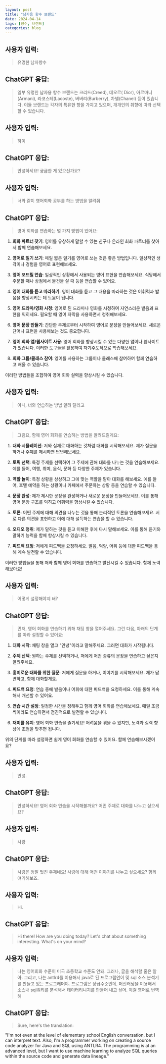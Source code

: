 ```yaml
---
layout: post
title: "남자용 향수 브랜드"
date: 2024-04-14
tags: [향수, 브랜드]
categories: blog
---
```


## 사용자 입력:
> 유명한 남자향수

## ChatGPT 응답:
> 일부 유명한 남자용 향수 브랜드는 크리드(Creed), 데오르( Dior), 아르마니(Armani), 라코스테(Lacoste), 버버리(Burberry), 차넬(Chanel) 등이 있습니다. 이들 브랜드는 각자의 특유한 향을 가지고 있으며, 개개인의 취향에 따라 선택할 수 있습니다.

## 사용자 입력:
> 하이

## ChatGPT 응답:
> 안녕하세요! 궁금한 게 있으신가요?

## 사용자 입력:
> 너와 같이 영어회화 공부를 하는 방법을 알려줘

## ChatGPT 응답:
> 영어 회화를 연습하는 몇 가지 방법이 있어요:

1. **회화 파트너 찾기**: 영어를 유창하게 말할 수 있는 친구나 온라인 회화 파트너를 찾아서 함께 연습해보세요.

2. **영어로 일기 쓰기**: 매일 짧은 일기를 영어로 쓰는 것은 좋은 방법입니다. 일상적인 생각이나 경험을 영어로 표현해보세요.

3. **영어 포드릴 연습**: 일상적인 상황에서 사용되는 영어 표현을 연습해보세요. 식당에서 주문할 때나 상점에서 물건을 살 때 등을 연습할 수 있어요.

4. **영어 대화를 듣고 따라하기**: 영어 대화를 듣고 그 내용을 따라하는 것은 어휘력과 발음을 향상시키는 데 도움이 됩니다.

5. **영어 드라마/영화 시청**: 영어로 된 드라마나 영화를 시청하여 자연스러운 발음과 표현을 익히세요. 필요할 때 영어 자막을 사용하면서 청취해보세요.

6. **영어 문장 만들기**: 간단한 주제로부터 시작하여 영어로 문장을 만들어보세요. 새로운 단어나 표현을 사용해보는 것도 중요합니다.

7. **영어 회화 앱/웹사이트 사용**: 영어 회화를 향상시킬 수 있는 다양한 앱이나 웹사이트가 있습니다. 이러한 도구들을 활용하여 자기주도적으로 학습해보세요.

8. **회화 그룹/클래스 참여**: 영어를 사용하는 그룹이나 클래스에 참여하여 함께 연습하고 배울 수 있습니다. 

이러한 방법들을 조합하여 영어 회화 실력을 향상시킬 수 있습니다.

## 사용자 입력:
> 아니, 너와 연습하는 방법 알려 달라고

## ChatGPT 응답:
> 그럼요, 함께 영어 회화를 연습하는 방법을 알려드릴게요:

1. **대화 시뮬레이션**: 저와 실제로 대화하는 것처럼 대화를 시작해보세요. 제가 질문을 하거나 주제를 제시하면 답변해보세요.

2. **토픽 선택**: 특정 주제를 선택하여 그 주제에 관해 대화를 나누는 것을 연습해보세요. 예를 들어, 여행, 취미, 음식, 문화 등 다양한 주제가 있습니다.

3. **역할 놀이**: 특정 상황을 상상하고 그에 맞는 역할을 맡아 대화를 해보세요. 예를 들어, 호텔 예약을 하는 상황이나 카페에서 주문하는 상황 등을 연습할 수 있습니다.

4. **문장 완성**: 제가 제시한 문장을 완성하거나 새로운 문장을 만들어보세요. 이를 통해 영어 문장 구조를 익히고 어휘력을 향상시킬 수 있습니다.

5. **토론**: 어떤 주제에 대해 의견을 나누는 것을 통해 논리적인 토론을 연습해보세요. 서로 다른 의견을 표현하고 이에 대해 설득하는 연습을 할 수 있습니다.

6. **오디오 청취**: 제가 말하는 것을 듣고 이해한 후에 다시 말해보세요. 이를 통해 듣기와 말하기 능력을 함께 향상시킬 수 있습니다.

7. **피드백 요청**: 저에게 피드백을 요청하세요. 발음, 억양, 어휘 등에 대한 피드백을 통해 계속 발전할 수 있습니다.

이러한 방법들을 통해 저와 함께 영어 회화를 연습하고 발전시킬 수 있습니다. 함께 노력해보아요!

## 사용자 입력:
> 어떻게 설정해야지 돼?

## ChatGPT 응답:
> 먼저, 영어 회화를 연습하기 위해 채팅 창을 열어주세요. 그런 다음, 아래의 단계를 따라 설정할 수 있어요:

1. **대화 시작**: 채팅 창을 열고 "안녕"이라고 말해주세요. 그러면 대화가 시작됩니다.

2. **주제 선택**: 원하는 주제를 선택하거나, 저에게 어떤 종류의 문장을 연습하고 싶은지 알려주세요.

3. **흥미로운 대화를 위한 질문**: 저에게 질문을 하거나, 이야기를 시작해보세요. 제가 답변하고, 함께 대화할게요.

4. **피드백 요청**: 연습 중에 발음이나 어휘에 대한 피드백을 요청하세요. 이를 통해 계속해서 개선할 수 있어요.

5. **연습 시간 설정**: 일정한 시간을 정해두고 함께 영어 회화를 연습해보세요. 매일 조금씩이라도 연습하면서 점진적으로 발전할 수 있습니다.

6. **재미를 유지**: 영어 회화 연습을 즐기세요! 어려움을 겪을 수 있지만, 노력과 실력 향상에 초점을 맞추면 됩니다.

위의 단계를 따라 설정하면 쉽게 영어 회화를 연습할 수 있어요. 함께 연습해보시겠어요?

## 사용자 입력:
> 안녕.

## ChatGPT 응답:
> 안녕하세요! 영어 회화 연습을 시작해볼까요? 어떤 주제로 대화를 나누고 싶으세요?

## 사용자 입력:
> 사랑

## ChatGPT 응답:
> 사랑은 정말 멋진 주제네요! 사랑에 대해 어떤 이야기를 나누고 싶으세요? 함께 얘기해보죠.

## 사용자 입력:
> Hi.

## ChatGPT 응답:
> Hi there! How are you doing today? Let's chat about something interesting. What's on your mind?

## 사용자 입력:
> 나는 영어회화 수준이 미국 초등학교 수준도 안돼. 그러나, 글을 해석할 줄은 알아. 그리고,  나는 antlr4를 이용해서 java로 된 프로그램언어 및 sql 소스 분석기를 만들고 있는 프로그래머야. 프로그램은 상급수준인데, 머신러닝을 이용해서 소스내 sql쿼리를 분석해서 데이터리니지를 만들어 내고 싶어.   이걸 영어로 번역해

## ChatGPT 응답:
> Sure, here's the translation:

"I'm not even at the level of elementary school English conversation, but I can interpret text. Also, I'm a programmer working on creating a source code analyzer for Java and SQL using ANTLR4. The programming is at an advanced level, but I want to use machine learning to analyze SQL queries within the source code and generate data lineage."

